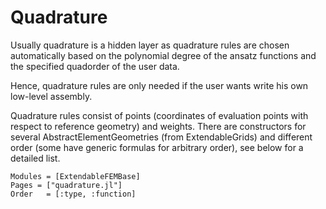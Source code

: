 
# Quadrature

Usually quadrature is a hidden layer as quadrature rules are chosen automatically based on the polynomial degree of the ansatz functions and the specified quadorder of the user data.

Hence, quadrature rules are only needed if the user wants write his own low-level assembly.


Quadrature rules consist of points (coordinates of evaluation points with respect to reference geometry) and weights. There are constructors for several AbstractElementGeometries (from ExtendableGrids) and different order (some have generic formulas for arbitrary order), see below for a detailed list.

```@autodocs
Modules = [ExtendableFEMBase]
Pages = ["quadrature.jl"]
Order   = [:type, :function]
```